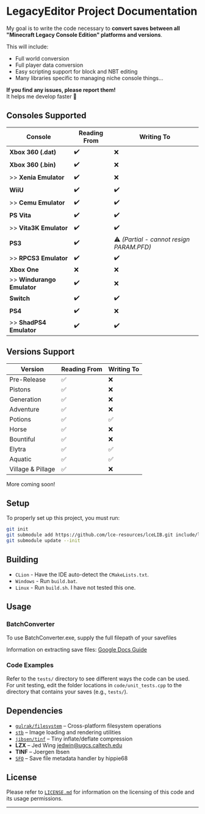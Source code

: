 # LegacyEditor Project Documentation

My goal is to write the code necessary to **convert saves between all "Minecraft Legacy Console Edition" platforms and versions**.

This will include:
- Full world conversion
- Full player data conversion
- Easy scripting support for block and NBT editing
- Many libraries specific to managing niche console things...

**If you find any issues, please report them!**  
It helps me develop faster 🙂

## Consoles Supported

| **Console**                  | **Reading From** | **Writing To**                           |
|------------------------------|------------------|------------------------------------------|
| **Xbox 360 (.dat)**          | ✔️               | ❌                                        |
| **Xbox 360 (.bin)**          | ✔️               | ❌                                        |
| \>\> **Xenia Emulator**      | ✔️               | ❌                                        |
| **WiiU**                     | ✔️               | ✔️                                       |
| \>\> **Cemu Emulator**       | ✔️               | ✔️                                       |
| **PS Vita**                  | ✔️               | ✔️                                       |
| \>\> **Vita3K Emulator**     | ✔️               | ✔️                                       |
| **PS3**                      | ✔️               | ⚠️ *(Partial - cannot resign PARAM.PFD)* |
| \>\> **RPCS3 Emulator**      | ✔️               | ✔️                                       |
| **Xbox One**                 | ❌                | ❌                                        |
| \>\> **Windurango Emulator** | ✔️               | ❌                                        |
| **Switch**                   | ✔️               | ✔️                                       |
| **PS4**                      | ✔️               | ❌                                        |
| \>\> **ShadPS4 Emulator**    | ✔️               | ✔️                                       |

## Versions Support

| Version           | Reading From | Writing To |
|-------------------|--------------|------------|
| Pre-Release       | ✅            | ❌          |
| Pistons           | ✅            | ❌          |
| Generation        | ✅            | ❌          |
| Adventure         | ✅            | ❌          |
| Potions           | ✅            | ✅          |
| Horse             | ✅            | ❌          |
| Bountiful         | ✅            | ❌          |
| Elytra            | ✅            | ✅          |
| Aquatic           | ✅            | ✅          |
| Village & Pillage | ✅            | ❌          |

More coming soon!

## Setup

To properly set up this project, you must run:

```bash
git init
git submodule add https://github.com/lce-resources/lceLIB.git include/lce
git submodule update --init
```

## Building

- ``CLion`` - Have the IDE auto-detect the ``CMakeLists.txt``.
- ``Windows`` - Run ``build.bat``.
- ``Linux`` - Run ``build.sh``. I have not tested this one.

## Usage

### BatchConverter

To use BatchConverter.exe, supply the full filepath of your savefiles

Information on extracting save files: [Google Docs Guide](https://docs.google.com/document/d/1HUoeH9YcIwqYPYMx9ps0Ui3YF0x_g9QkluADAx_fTJQ)

### Code Examples

Refer to the `tests/` directory to see different ways the code can be used.
For unit testing, edit the folder locations in `code/unit_tests.cpp` to the directory that contains your saves (e.g., `tests/`).

## Dependencies

- [`gulrak/filesystem`](https://github.com/gulrak/filesystem) – Cross-platform filesystem operations
- [`stb`](http://nothings.org/stb) – Image loading and rendering utilities
- [`jibsen/tinf`](https://github.com/jibsen/tinf) – Tiny inflate/deflate compression
- **LZX** – Jed Wing <jedwin@ugcs.caltech.edu>
- **TINF** – Joergen Ibsen
- [`SFO`](https://github.com/hippie68/sfo) – Save file metadata handler by hippie68

## License

Please refer to [`LICENSE.md`](LICENSE.md) for information on the licensing of this code and its usage permissions.

---
